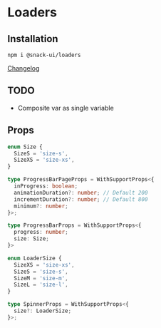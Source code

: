 # Loaders

## Installation
`npm i @snack-ui/loaders`

[Changelog](./CHANGELOG.md)

## TODO
+ Composite var as single variable

## Props
```typescript jsx
enum Size {
  SizeS = 'size-s',
  SizeXS = 'size-xs',
}

type ProgressBarPageProps = WithSupportProps<{
  inProgress: boolean;
  animationDuration?: number; // Default 200
  incrementDuration?: number; // Default 800
  minimum?: number;
}>;

type ProgressBarProps = WithSupportProps<{
  progress: number;
  size: Size;
}>

enum LoaderSize {
  SizeXS = 'size-xs',
  SizeS = 'size-s',
  SizeM = 'size-m',
  SizeL = 'size-l',
}

type SpinnerProps = WithSupportProps<{
  size?: LoaderSize;
}>;

```

